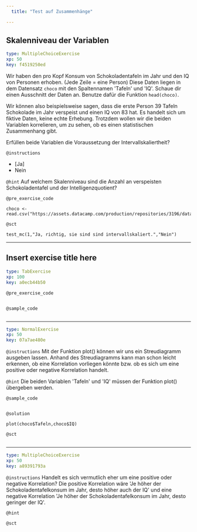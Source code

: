 ```yaml
---
  title: "Test auf Zusammenhänge"

---
```

## Skalenniveau der Variablen

```yaml
type: MultipleChoiceExercise 
xp: 50 
key: f4519250ed   
```

Wir haben den pro Kopf Konsum von Schokoladentafeln im Jahr und den IQ von Personen erhoben. (Jede Zeile = eine Person) Diese Daten liegen in dem Datensatz `choco` mit den Spaltennamen 'Tafeln' und 'IQ'. Schaue dir einen Ausschnitt der Daten an. Benutze dafür die Funktion `head(choco)`.

Wir können also beispielsweise sagen, dass die erste Person 39 Tafeln Schokolade im Jahr verspeist und einen IQ von 83 hat. Es handelt sich um fiktive Daten, keine echte Erhebung. Trotzdem wollen wir die beiden Variablen korrelieren, um zu sehen, ob es einen statistischen Zusammenhang gibt.

Erfüllen beide Variablen die Voraussetzung der Intervallskaliertheit?

`@instructions`
- [Ja]
- Nein

`@hint`
Auf welchem Skalenniveau sind die Anzahl an verspeisten Schokoladentafel und der Intelligenzquotient?

`@pre_exercise_code`

```{r}
choco <- read.csv("https://assets.datacamp.com/production/repositories/3196/datasets/a8fabac37c6b40b6274b29eba130b53d8c7e70b8/choco.csv")
```


`@sct`

```{r}
test_mc(1,"Ja, richtig, sie sind sind intervallskaliert.","Nein")
```






---
## Insert exercise title here

```yaml
type: TabExercise 
xp: 100 
key: a0ecb44b50   
```





`@pre_exercise_code`

```{r}

```

`@sample_code`

```{r}

```








***



```yaml
type: NormalExercise 
xp: 50 
key: 07a7ae480e   
```



`@instructions`
Mit der Funktion plot() können wir uns ein Streudiagramm ausgeben lassen. Anhand des Streudiagramms kann man schon leicht erkennen, ob eine Korrelation vorliegen könnte bzw. ob es sich um eine positive oder negative Korrelation handelt.

`@hint`
Die beiden Variablen 'Tafeln' und 'IQ' müssen der Funktion plot() übergeben werden.


`@sample_code`

```{r}

```

`@solution`

```{r}
plot(choco$Tafeln,choco$IQ)
```
`@sct`

```{r}

```








***



```yaml
type: MultipleChoiceExercise 
xp: 50 
key: a89391793a   
```



`@instructions`
Handelt es sich vermutlich eher um eine positive oder negative Korrelation? Die 
  positive Korrelation wäre 'Je höher der Schokoladentafelkonsum im Jahr, desto höher auch 
  der IQ' und eine negative Korrelation 'Je höher der Schokoladentafelkonsum im Jahr, desto 
  geringer der IQ'.

`@hint`





`@sct`

```{r}

```






